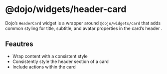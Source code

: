 <span class="citation" data-cites="dojo/widgets/header-card"><span class="citation" data-cites="dojo/widgets/header-card"><span class="citation" data-cites="dojo/widgets/header-card"><span class="citation" data-cites="dojo/widgets/header-card">@dojo/widgets/header-card</span></span></span></span>
=========================================================================================================================================================================================================================================================================================================

Dojo’s `HeaderCard` widget is a wrapper around `@dojo/widgets/card` that adds common styling for title, subtitle, and avatar properties in the card’s header .

Feautres
--------

-   Wrap content with a consistent style
-   Consistently style the header section of a card
-   Include actions within the card
